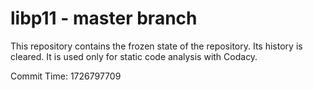 # libp11 - master branch

This repository contains the frozen state of the repository.
Its history is cleared. It is used only for static code
analysis with Codacy.

Commit Time: 1726797709